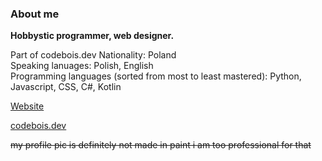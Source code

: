 ### About me
**Hobbystic programmer, web designer.**

Part of codebois.dev
Nationality: Poland<br>
Speaking lanuages: Polish, English<br>
Programming languages (sorted from most to least mastered): Python, Javascript, CSS, C#, Kotlin

[Website](https://maciejkag.pages.dev/)

[codebois.dev](https://codebois.dev/)

~~my profile pic is definitely not made in paint i am too professional for that~~
